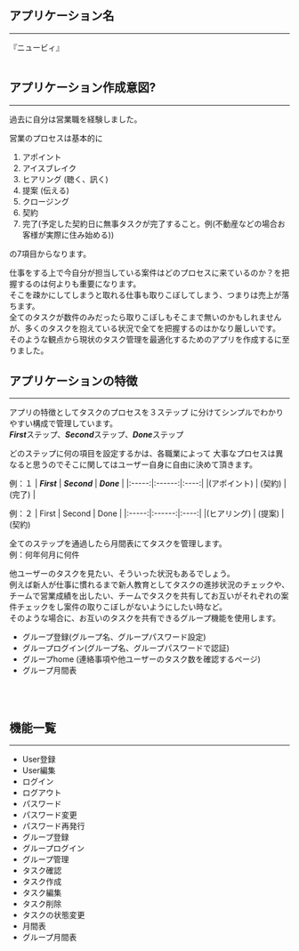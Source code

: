 ## アプリケーション名
***
『ニュービィ』
<br>
<br>

## アプリケーション作成意図?
***
過去に自分は営業職を経験しました。

営業のプロセスは基本的に
1. アポイント
1. アイスブレイク
1. ヒアリング (聴く、訊く)
1. 提案 (伝える)
1. クロージング
1. 契約
1. 完了(予定した契約日に無事タスクが完了すること。例(不動産などの場合お客様が実際に住み始める))

の7項目からなります。

仕事をする上で今自分が担当している案件はどのプロセスに来ているのか？を把握するのは何よりも重要になります。<br>そこを疎かにしてしまうと取れる仕事も取りこぼしてしまう、つまりは売上が落ちます。<br>全てのタスクが数件のみだったら取りこぼしもそこまで無いのかもしれませんが、多くのタスクを抱えている状況で全てを把握するのはかなり厳しいです。<br>
そのような観点から現状のタスク管理を最適化するためのアプリを作成するに至りました。


## アプリケーションの特徴
***
アプリの特徴としてタスクのプロセスを３ステップ に分けてシンプルでわかりやすい構成で管理しています。<br>
***First***ステップ、***Second***ステップ、***Done***ステップ

どのステップに何の項目を設定するかは、各職業によって
大事なプロセスは異なると思うのでそこに関してはユーザー自身に自由に決めて頂きます。<br>

例：１
| ***First*** | ***Second*** | ***Done*** |
|:-----:|:------:|:----:|
|(アポイント) | (契約) | (完了) |

例：２
| First | Second | Done |
|:-----:|:------:|:----:|
|(ヒアリング) | (提案) | (契約)

全てのステップを通過したら月間表にてタスクを管理します。<br>
例：何年何月に何件<br>

他ユーザーのタスクを見たい、そういった状況もあるでしょう。<br>
例えば新人が仕事に慣れるまで新人教育としてタスクの進捗状況のチェックや、
チームで営業成績を出したい、チームでタスクを共有してお互いがそれぞれの案件チェックをし案件の取りこぼしがないようにしたい時など。<br>
そのような場合に、お互いのタスクを共有できるグループ機能を使用します。
- グループ登録(グループ名、グループパスワード設定)
- グループログイン(グループ名、グループパスワードで認証)
- グループhome (連絡事項や他ユーザーのタスク数を確認するページ)
- グループ月間表



<br>
<br>

## 機能一覧
***
- User登録
- User編集
- ログイン
- ログアウト
- パスワード
- パスワード変更
- パスワード再発行
- グループ登録
- グループログイン
- グループ管理
- タスク確認
- タスク作成
- タスク編集
- タスク削除
- タスクの状態変更
- 月間表
- グループ月間表
<br>
<br>

